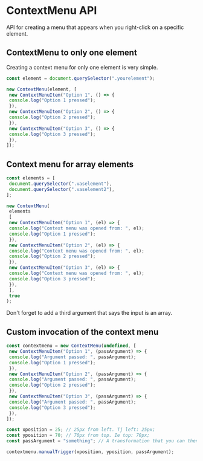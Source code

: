 # ContextMenu API

API for creating a menu that appears when you right-click on a specific element.

## ContextMenu to only one element

Creating a context menu for only one element is very simple.

```javascript
const element = document.querySelector(".yourelement");

new ContextMenu(element, [
 new ContextMenuItem("Option 1", () => {
 console.log("Option 1 pressed");
 }),
 new ContextMenuItem("Option 2", () => {
 console.log("Option 2 pressed");
 }),
 new ContextMenuItem("Option 3", () => {
 console.log("Option 3 pressed");
 }),
]);
```

## Context menu for array elements

```javascript
const elements = [
 document.querySelector(".vaselement"),
 document.querySelector(".vaselement2"),
];

new ContextMenu(
 elements
 [
 new ContextMenuItem("Option 1", (el) => {
 console.log("Context menu was opened from: ", el);
 console.log("Option 1 pressed");
 }),
 new ContextMenuItem("Option 2", (el) => {
 console.log("Context menu was opened from: ", el);
 console.log("Option 2 pressed");
 }),
 new ContextMenuItem("Option 3", (el) => {
 console.log("Context menu was opened from: ", el);
 console.log("Option 3 pressed");
 }),
 ],
 true
);
```

Don't forget to add a third argument that says the input is an array.

## Custom invocation of the context menu

```javascript
const contextmenu = new ContextMenu(undefined, [
 new ContextMenuItem("Option 1", (passArgument) => {
 console.log("Argument passed: ", passArgument);
 console.log("Option 1 pressed");
 }),
 new ContextMenuItem("Option 2", (passArgument) => {
 console.log("Argument passed: ", passArgument);
 console.log("Option 2 pressed");
 }),
 new ContextMenuItem("Option 3", (passArgument) => {
 console.log("Argument passed: ", passArgument);
 console.log("Option 3 pressed");
 }),
]);

const xposition = 25; // 25px from left. Tj left: 25px;
const yposition = 70; // 70px from top. Ie top: 70px;
const passArgument = "something"; // A transformation that you can then send via the context menu and get back when you press the option in the context menu.

contextmenu.manualTrigger(xposition, yposition, passArgument);
```
